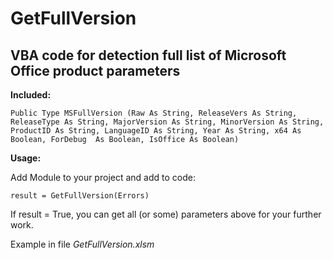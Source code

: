 # GetFullVersion
## VBA code for detection full list of Microsoft Office product parameters
 
**Included:**

```Public Type MSFullVersion (Raw As String, ReleaseVers As String, ReleaseType As String, MajorVersion As String, MinorVersion As String, ProductID As String, LanguageID As String, Year As String, x64 As Boolean, ForDebug  As Boolean, IsOffice As Boolean)```

**Usage:**

Add Module to your project and add  to code:

```result = GetFullVersion(Errors)```

If result = True, you can get all (or some) parameters above for your further work.

Example in file *GetFullVersion.xlsm*
